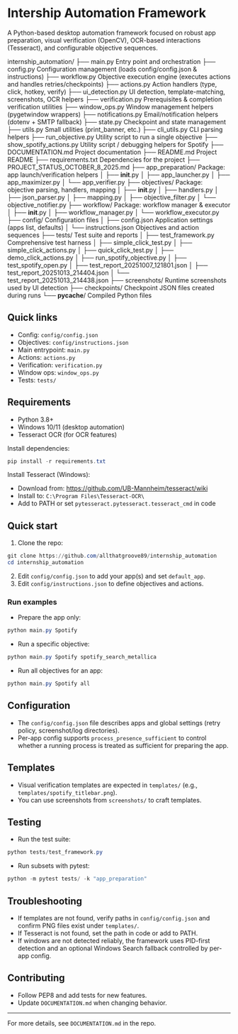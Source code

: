 # Intership Automation Framework

A Python-based desktop automation framework focused on robust app preparation, visual verification (OpenCV), OCR-based interactions (Tesseract), and configurable objective sequences.

internship_automation/
├── main.py                      Entry point and orchestration
├── config.py                    Configuration management (loads config/config.json & instructions)
├── workflow.py                  Objective execution engine (executes actions and handles retries/checkpoints)
├── actions.py                   Action handlers (type, click, hotkey, verify)
├── ui_detection.py              UI detection, template-matching, screenshots, OCR helpers
├── verification.py              Prerequisites & completion verification utilities
├── window_ops.py                Window management helpers (pygetwindow wrappers)
├── notifications.py             Email/notification helpers (dotenv + SMTP fallback)
├── state.py                     Checkpoint and state management
├── utils.py                     Small utilities (print_banner, etc.)
├── cli_utils.py                 CLI parsing helpers
├── run_objective.py             Utility script to run a single objective
├── show_spotify_actions.py      Utility script / debugging helpers for Spotify
├── DOCUMENTATION.md             Project documentation
├── README.md                    Project README
├── requirements.txt             Dependencies for the project
├── PROJECT_STATUS_OCTOBER_8_2025.md
├── app_preparation/             Package: app launch/verification helpers
│   ├── __init__.py
│   ├── app_launcher.py
│   ├── app_maximizer.py
│   └── app_verifier.py
├── objectives/                  Package: objective parsing, handlers, mapping
│   ├── __init__.py
│   ├── handlers.py
│   ├── json_parser.py
│   ├── mapping.py
│   ├── objective_filter.py
│   └── objective_notifier.py
├── workflow/                    Package: workflow manager & executor
│   ├── __init__.py
│   ├── workflow_manager.py
│   └── workflow_executor.py
├── config/                      Configuration files
│   ├── config.json              Application settings (apps list, defaults)
│   └── instructions.json        Objectives and action sequences
├── tests/                       Test suite and reports
│   ├── test_framework.py        Comprehensive test harness
│   ├── simple_click_test.py
│   ├── simple_click_actions.py
│   ├── quick_click_test.py
│   ├── demo_click_actions.py
│   ├── run_spotify_objective.py
│   ├── test_spotify_open.py
│   ├── test_report_20251007_121801.json
│   ├── test_report_20251013_214404.json
│   └── test_report_20251013_214438.json
├── screenshots/                 Runtime screenshots used by UI detection
├── checkpoints/                 Checkpoint JSON files created during runs
└── __pycache__/                 Compiled Python files

## Quick links
- Config: `config/config.json`
- Objectives: `config/instructions.json`
- Main entrypoint: `main.py`
- Actions: `actions.py`
- Verification: `verification.py`
- Window ops: `window_ops.py`
- Tests: `tests/`

## Requirements
- Python 3.8+
- Windows 10/11 (desktop automation)
- Tesseract OCR (for OCR features)

Install dependencies:

```powershell
pip install -r requirements.txt
```

Install Tesseract (Windows):
- Download from: https://github.com/UB-Mannheim/tesseract/wiki
- Install to: `C:\Program Files\Tesseract-OCR\`
- Add to PATH or set `pytesseract.pytesseract.tesseract_cmd` in code

## Quick start
1. Clone the repo:

```powershell
git clone https://github.com/allthatgroove89/internship_automation
cd internship_automation
```

2. Edit `config/config.json` to add your app(s) and set `default_app`.
3. Edit `config/instructions.json` to define objectives and actions.

### Run examples
- Prepare the app only:

```powershell
python main.py Spotify
```

- Run a specific objective:

```powershell
python main.py Spotify spotify_search_metallica
```

- Run all objectives for an app:

```powershell
python main.py Spotify all
```

## Configuration
- The `config/config.json` file describes apps and global settings (retry policy, screenshot/log directories).
- Per-app config supports `process_presence_sufficient` to control whether a running process is treated as sufficient for preparing the app.

## Templates
- Visual verification templates are expected in `templates/` (e.g., `templates/spotify_titlebar.png`).
- You can use screenshots from `screenshots/` to craft templates.

## Testing
- Run the test suite:

```powershell
python tests/test_framework.py
```

- Run subsets with pytest:

```powershell
python -m pytest tests/ -k "app_preparation"
```

## Troubleshooting
- If templates are not found, verify paths in `config/config.json` and confirm PNG files exist under `templates/`.
- If Tesseract is not found, set the path in code or add to PATH.
- If windows are not detected reliably, the framework uses PID-first detection and an optional Windows Search fallback controlled by per-app config.

## Contributing
- Follow PEP8 and add tests for new features.
- Update `DOCUMENTATION.md` when changing behavior.

---

For more details, see `DOCUMENTATION.md` in the repo.
